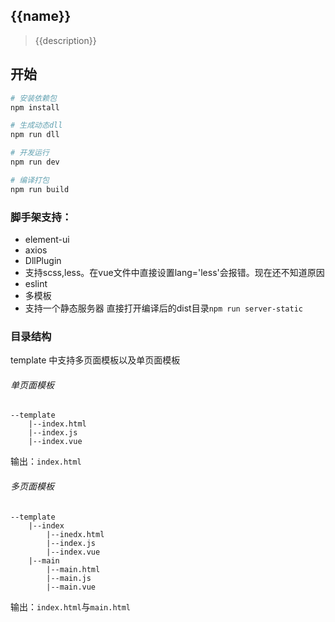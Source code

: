 
## {{name}}

> {{description}}

## 开始

``` bash
# 安装依赖包
npm install

# 生成动态dll
npm run dll

# 开发运行
npm run dev

# 编译打包
npm run build
```

### 脚手架支持：

* element-ui 
* axios
* DllPlugin
* 支持scss,less。在vue文件中直接设置lang='less'会报错。现在还不知道原因
* eslint
* 多模板
* 支持一个静态服务器 直接打开编译后的dist目录`npm run server-static`

### 目录结构

template 中支持多页面模板以及单页面模板

###### 单页面模板
```
--template
    |--index.html
    |--index.js
    |--index.vue
```
输出：`index.html`

###### 多页面模板
```
--template
    |--index
        |--inedx.html
        |--index.js
        |--index.vue
    |--main
        |--main.html
        |--main.js
        |--main.vue
```
输出：`index.html`与`main.html`